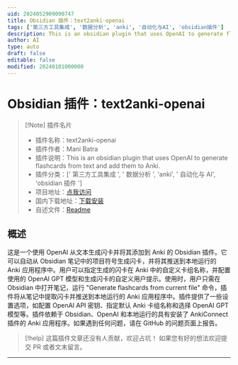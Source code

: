 ```yaml
---
uid: 2024052909090747
title: Obsidian 插件：text2anki-openai
tags: ['第三方工具集成', '数据分析', 'anki', '自动化与AI', 'obsidian插件']
description: This is an obsidian plugin that uses OpenAI to generate flashcards from text and add them to Anki.
author: AI
type: auto
draft: false
editable: false
modified: 20240101000000
---
```


# Obsidian 插件：text2anki-openai

> [!Note] 插件名片
> - 插件名称：text2anki-openai
> - 插件作者：Mani Batra
> - 插件说明：This is an obsidian plugin that uses OpenAI to generate flashcards from text and add them to Anki.
> - 插件分类：[' 第三方工具集成 ', ' 数据分析 ', 'anki', ' 自动化与 AI', 'obsidian 插件 ']
> - 项目地址：[点我访问](https://github.com/manibatra/obsidian-text2anki-openai)
> - 国内下载地址：[下载安装](https://pkmer.cn/products/plugin/pluginMarket/?text2anki-openai)
> - 自述文件：[Readme](https://ghproxy.net/https://raw.githubusercontent.com/manibatra/obsidian-text2anki-openai/master/README.md)

## 概述

这是一个使用 OpenAI 从文本生成闪卡并将其添加到 Anki 的 Obsidian 插件。它可以自动从 Obsidian 笔记中的项目符号生成闪卡，并将其推送到本地运行的 Anki 应用程序中。用户可以指定生成的闪卡在 Anki 中的自定义卡组名称，并配置使用的 OpenAI GPT 模型和生成闪卡的自定义用户提示。使用时，用户只需在 Obsidian 中打开笔记，运行 "Generate flashcards from current file" 命令，插件将从笔记中提取闪卡并推送到本地运行的 Anki 应用程序中。插件提供了一些设置选项，如配置 OpenAI API 密钥、指定默认 Anki 卡组名称和选择 OpenAI GPT 模型等。插件依赖于 Obsidian、OpenAI 和本地运行的具有安装了 AnkiConnect 插件的 Anki 应用程序。如果遇到任何问题，请在 GitHub 的问题页面上报告。

> [!help]
> 这篇插件文章还没有人贡献，欢迎占坑！
> 如果您有好的想法欢迎提交 PR 或者文末留言。

---




